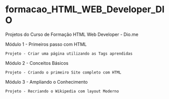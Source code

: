 # formacao_HTML_WEB_Developer_DIO
Projetos do Curso de Formação HTML Web Developer - Dio.me


Módulo 1 - Primeiros passo com HTML

    Projeto - Criar uma página utilizando as Tags aprendidas
    
    
Módulo 2 - Conceitos Básicos

    Projeto - Criando o primeiro Site completo com HTML
    
    
Módulo 3 - Ampliando o Conhecimento

    Projeto - Recriando o Wikipedia com layout Moderno
